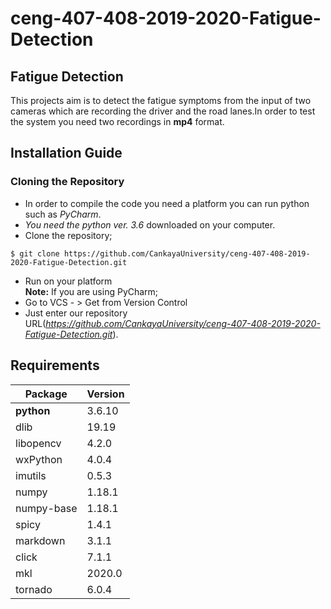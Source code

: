 # ceng-407-408-2019-2020-Fatigue-Detection
## Fatigue Detection 
This projects aim is to detect the fatigue symptoms from the input of two cameras which are recording the driver and the road lanes.In order to test the system you need two recordings in **mp4** format.

## Installation Guide
### Cloning the Repository
- In order to compile the code you need a platform you can run python such as *PyCharm*.
- *You need the python ver. 3.6* downloaded on your computer.
- Clone the repository;
```
$ git clone https://github.com/CankayaUniversity/ceng-407-408-2019-2020-Fatigue-Detection.git
```
- Run on your platform  
**Note:** If you are using PyCharm;
- Go to VCS - > Get from Version Control
- Just enter our repository URL(*https://github.com/CankayaUniversity/ceng-407-408-2019-2020-Fatigue-Detection.git*).

## Requirements
| Package  | Version |
| ------------- | ------------- |
| **python** | 3.6.10  |
| dlib | 19.19  |
| libopencv  | 4.2.0  |
| wxPython | 4.0.4  |
| imutils | 0.5.3  |
| numpy | 1.18.1  |
| numpy-base | 1.18.1  |
| spicy | 1.4.1 |
| markdown | 3.1.1  |
| click | 7.1.1  |
| mkl | 2020.0  |
| tornado | 6.0.4  |
